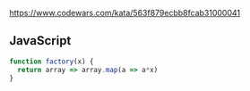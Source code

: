 https://www.codewars.com/kata/563f879ecbb8fcab31000041

## JavaScript
```js
function factory(x) {
  return array => array.map(a => a*x)
}
```